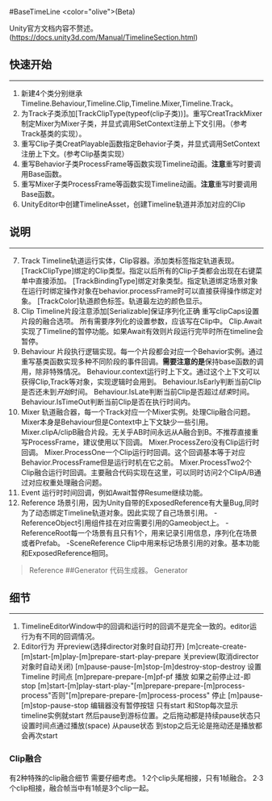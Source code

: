 ﻿#BaseTimeLine <color="olive">(Beta)</color>

Unity官方文档内容不赘述。
(https://docs.unity3d.com/Manual/TimelineSection.html)
## 快速开始 
***
 1. 新建4个类分别继承Timeline.Behaviour,Timeline.Clip,Timeline.Mixer,Timeline.Track。
 2. 为Track子类添加[TrackClipType(typeof(clip子类))]。重写CreatTrackMixer制定Mixer为Mixer子类，并显式调用SetContext注册上下文引用。（参考Track基类的实现）。
 3. 重写Clip子类CreatPlayable函数指定Behavior子类，并显式调用SetContext注册上下文。(参考Clip基类实现）
 4. 重写Behavior子类ProcessFrame等函数实现Timeline动画。**注意**重写时要调用Base函数。
 5. 重写Mixer子类ProcessFrame等函数实现Timeline动画。**注意**重写时要调用Base函数。
 6. UnityEditor中创建TimelineAsset，创建Timeline轨道并添加对应的Clip
## 说明 
***
 7. Track
 Timeline轨道运行实体，Clip容器。添加类标签指定轨道表现。
    [TrackClipType]绑定的Clip类型。指定以后所有的Clip子类都会出现在右键菜单中直接添加。
    [TrackBindingType]绑定对象类型。指定轨道绑定场景对象在运行时绑定操作对象在behavior.processFrame时可以直接获得操作绑定对象。
    [TrackColor]轨道颜色标签。轨道最左边的颜色显示。
 8. Clip
Timeline片段注意添加[Serializable]保证序列化正确
    重写clipCaps设置片段的融合选项。
    所有需要序列化的设置参数，应该写在Clip中。
    Clip.Await实现了Timeline的暂停功能。如果Await有效则片段运行完毕时所在timeline会暂停。
 9. Behaviour
 片段执行逻辑实现。每一个片段都会对应一个Behavior实例。通过重写基类函数实现多种不同阶段的事件回调。**需要注意的是**保持base函数的调用，除非特殊情况。
    Behaviour.context运行时上下文。通过这个上下文可以获得Clip,Track等对象，实现逻辑时会用到。
    Behaviour.IsEarly判断当前Clip是否还未到*开始*时间。
    Behaviour.IsLate判断当前Clip是否超过*结束*时间。
    Behaviour.IsTimeOut判断当前Clip是否在执行时间内。
 10. Mixer
轨道融合器，每一个Track对应一个Mixer实例。处理Clip融合问题。Mixer本身是Behaviour但是Context中上下文缺少一些引用。
    Mixer.clipA/clipB融合片段。无关乎AB时间永远从A融合到B。不推荐直接重写ProcessFrame，建议使用以下回调。
    Mixer.ProcessZero没有Clip运行时回调。
    Mixer.ProcessOne一个Clip运行时回调。这个回调基本等于对应Behavior.ProcessFrame但是运行时机在它之前。
    Mixer.ProcessTwo2个Clip融合运行时回调。主要融合代码实现在这里，可以同时访问2个ClipA/B通过对应权重处理融合问题。
 10. Event
运行时时间回调，例如Await暂停Resume继续功能。
 11. Reference
 场景引用，因为Unity自带的ExposedReference有大量Bug,同时为了动态绑定Timeline轨道对象。因此实现了自己场景引用。
    -ReferenceObject引用组件挂在对应需要引用的Gameobject上。
    -ReferenceRoot每一个场景有且只有1个，用来记录引用信息，序列化在场景或者Prefab。
    -SceneReference Clip中用来标记场景引用的对象。基本功能和ExposedReference相同。
>Reference
##Generator
     代码生成器。
>Generator
## 细节 
***
 1. TimelineEditorWindow中的回调和运行时的回调不是完全一致的。editor运行为有不同的回调情况。
 2. Editor行为
    开preview(选择director对象时自动打开)
[m]create-create-[m]start-[m]play-[m]prepare-start-play-prepare
    关preview(取消director对象时自动关闭)
[m]pause-pause-[m]stop-[m]destroy-stop-destroy
    设置Timeline 时间点
[m]prepare-prepare-[m]pf-pf
    播放
    如果之前停止过-即stop
[m]start-[m]play-start-play-"[m]prepare-prepare-[m]process-process"否则"[m]prepare-prepare-[m]process-process"
    停止
[m]pause-[m]stop-pause-stop
    编辑器没有暂停按钮 只有start 和Stop每次显示timeline实例就start 然后pause到游标位置。之后拖动都是持续pause状态只设置时间点通过播放(space) 从pause状态 到stop之后无论是拖动还是播放都会再次start

### Clip融合
有2种特殊的clip融合细节 需要仔细考虑。
1·2个clip头尾相接，只有1帧融合。
2·3个clip相接，融合帧当中有1帧是3个clip一起。
